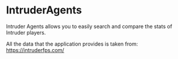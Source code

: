 # IntruderAgents
Intruder Agents allows you to easily search and compare the stats of Intruder players.

All the data that the application provides is taken from: https://intruderfps.com/
